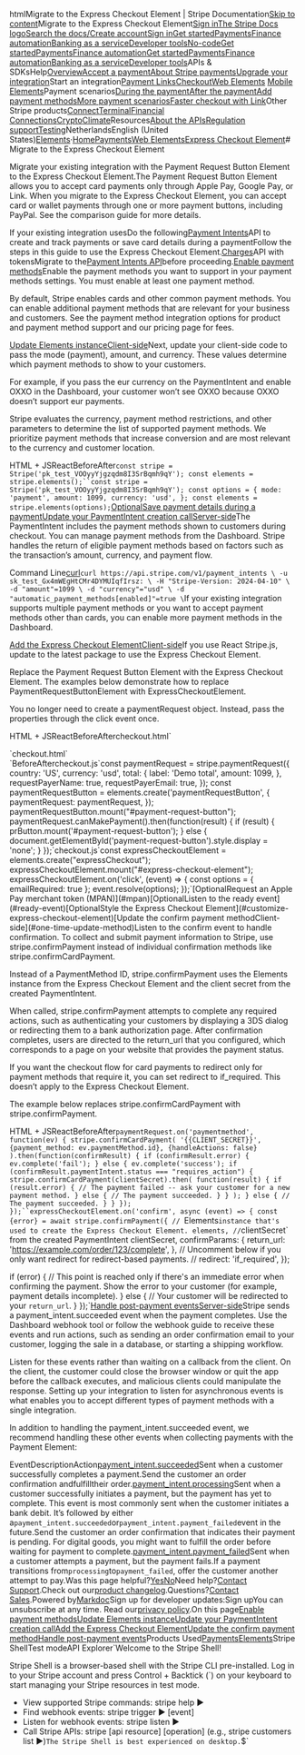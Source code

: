 htmlMigrate to the Express Checkout Element | Stripe Documentation[Skip to content](#main-content)Migrate to the Express Checkout Element[Sign in](https://dashboard.stripe.com/login?redirect=https%3A%2F%2Fdocs.stripe.com%2Felements%2Fexpress-checkout-element%2Fmigration)[The Stripe Docs logo](/)[Search the docs/](#)[Create account](https://dashboard.stripe.com/register)[Sign in](https://dashboard.stripe.com/login?redirect=https%3A%2F%2Fdocs.stripe.com%2Felements%2Fexpress-checkout-element%2Fmigration)[Get started](/get-started)[Payments](/payments)[Finance automation](/finance-automation)[Banking as a service](/financial-services)[Developer tools](/development)[No-code](/no-code)[Get started](/get-started)[Payments](/payments)[Finance automation](/finance-automation)[](#)[Get started](/get-started)[Payments](/payments)[Finance automation](/finance-automation)[Banking as a service](/financial-services)[Developer tools](/development)[](#)APIs & SDKsHelp[Overview](/docs/payments)[Accept a payment](#)[About Stripe payments](#)[Upgrade your integration](/docs/payments/upgrades)Start an integration[Payment Links](#)[Checkout](#)[Web Elements](#)
[Mobile Elements](#)Payment scenarios[During the payment](#)[After the payment](#)[Add payment methods](#)[More payment scenarios](#)[Faster checkout with Link](#)Other Stripe products[Connect](#)[Terminal](#)[Financial Connections](#)[Crypto](#)[Climate](#)Resources[About the APIs](#)[Regulation support](#)[Testing](/docs/testing)NetherlandsEnglish (United States)[](#)[](#)[Elements](/payments/elements)·[Home](/docs)[Payments](/docs/payments)[Web Elements](/docs/payments/elements)[Express Checkout Element](/docs/elements/express-checkout-element)# Migrate to the Express Checkout Element

Migrate your existing integration with the Payment Request Button Element to the Express Checkout Element.The Payment Request Button Element allows you to accept card payments only through Apple Pay, Google Pay, or Link. When you migrate to the Express Checkout Element, you can accept card or wallet payments through one or more payment buttons, including PayPal. See the comparison guide for more details.

If your existing integration usesDo the following[Payment Intents](/api/payment_intents)API to create and track payments or save card details during a paymentFollow the steps in this guide to use the Express Checkout Element.[Charges](/api/charges)API with tokensMigrate to the[Payment Intents API](/payments/payment-intents/migration#web)before proceeding.[Enable payment methods](#enable-payment-methods)Enable the payment methods you want to support in your payment methods settings. You must enable at least one payment method.

By default, Stripe enables cards and other common payment methods. You can enable additional payment methods that are relevant for your business and customers. See the payment method integration options for product and payment method support and our pricing page for fees.

[Update Elements instanceClient-side](#one-time-update-elements)Next, update your client-side code to pass the mode (payment), amount, and currency. These values determine which payment methods to show to your customers.

For example, if you pass the eur currency on the PaymentIntent and enable OXXO in the Dashboard, your customer won’t see OXXO because OXXO doesn’t support eur payments.

Stripe evaluates the currency, payment method restrictions, and other parameters to determine the list of supported payment methods. We prioritize payment methods that increase conversion and are most relevant to the currency and customer location.

HTML + JSReactBeforeAfter`const stripe =
    Stripe('pk_test_VOOyyYjgzqdm8I3SrBqmh9qY');
const elements = stripe.elements();``const stripe = Stripe('pk_test_VOOyyYjgzqdm8I3SrBqmh9qY');
const options = {
  mode: 'payment',
  amount: 1099,
  currency: 'usd',
};
const elements = stripe.elements(options);`[OptionalSave payment details during a payment](#one-time-save-payment-details)[Update your PaymentIntent creation callServer-side](#one-time-payment-intent)The PaymentIntent includes the payment methods shown to customers during checkout. You can manage payment methods from the Dashboard. Stripe handles the return of eligible payment methods based on factors such as the transaction’s amount, currency, and payment flow.

Command Line[curl](#)`curl https://api.stripe.com/v1/payment_intents \
  -u sk_test_Gx4mWEgHtCMr4DYMUIqfIrsz: \
  -H "Stripe-Version: 2024-04-10" \
  -d "amount"=1099 \
  -d "currency"="usd" \
  -d "automatic_payment_methods[enabled]"=true \`If your existing integration supports multiple payment methods or you want to accept payment methods other than cards, you can enable more payment methods in the Dashboard.

[Add the Express Checkout ElementClient-side](#one-time-add-express-checkout-element)If you use React Stripe.js, update to the latest package to use the Express Checkout Element.

Replace the Payment Request Button Element with the Express Checkout Element. The examples below demonstrate how to replace PaymentRequestButtonElement with ExpressCheckoutElement.

You no longer need to create a paymentRequest object. Instead, pass the properties through the click event once.

HTML + JSReactBeforeAftercheckout.html`<div id="payment-request-button">
</div>`checkout.html`<div id="express-checkout-element">
  <!-- Mount the Express Checkout Element here -->
</div>`BeforeAftercheckout.js`const paymentRequest = stripe.paymentRequest({
  country: 'US',
  currency: 'usd',
  total: {
    label: 'Demo total',
    amount: 1099,
  },
  requestPayerName: true,
  requestPayerEmail: true,
});
const paymentRequestButton = elements.create('paymentRequestButton', {
  paymentRequest: paymentRequest,
});
paymentRequestButton.mount("#payment-request-button");
paymentRequest.canMakePayment().then(function(result) {
  if (result) {
    prButton.mount('#payment-request-button');
  } else {
    document.getElementById('payment-request-button').style.display = 'none';
  }
});`checkout.js`const expressCheckoutElement = elements.create("expressCheckout");
expressCheckoutElement.mount("#express-checkout-element");
expressCheckoutElement.on('click', (event) => {
  const options = {
    emailRequired: true
  };
  event.resolve(options);
});`[OptionalRequest an Apple Pay merchant token (MPAN)](#mpan)[OptionalListen to the ready event](#ready-event)[OptionalStyle the Express Checkout Element](#customize-express-checkout-element)[Update the confirm payment methodClient-side](#one-time-update-method)Listen to the confirm event to handle confirmation. To collect and submit payment information to Stripe, use stripe.confirmPayment instead of individual confirmation methods like stripe.confirmCardPayment.

Instead of a PaymentMethod ID, stripe.confirmPayment uses the Elements instance from the Express Checkout Element and the client secret from the created PaymentIntent.

When called, stripe.confirmPayment attempts to complete any required actions, such as authenticating your customers by displaying a 3DS dialog or redirecting them to a bank authorization page. After confirmation completes, users are directed to the return_url that you configured, which corresponds to a page on your website that provides the payment status.

If you want the checkout flow for card payments to redirect only for payment methods that require it, you can set redirect to if_required. This doesn’t apply to the Express Checkout Element.

The example below replaces stripe.confirmCardPayment with stripe.confirmPayment.

HTML + JSReactBeforeAfter`paymentRequest.on('paymentmethod', function(ev) {
  stripe.confirmCardPayment(
    '{{CLIENT_SECRET}}',
    {payment_method: ev.paymentMethod.id},
    {handleActions: false}
  ).then(function(confirmResult) {
    if (confirmResult.error) {
      ev.complete('fail');
    } else {
      ev.complete('success');
      if (confirmResult.paymentIntent.status === "requires_action") {
        stripe.confirmCardPayment(clientSecret).then(
          function(result) {
            if (result.error) {
              // The payment failed -- ask your customer for a new payment method.
            } else {
              // The payment succeeded.
            }
          }
        );
      } else {
        // The payment succeeded.
      }
    }
  });
});``expressCheckoutElement.on('confirm', async (event) => {
  const {error} = await stripe.confirmPayment({
    // `Elements` instance that's used to create the Express Checkout Element.
    elements,
    // `clientSecret` from the created PaymentIntent
    clientSecret,
    confirmParams: {
      return_url: 'https://example.com/order/123/complete',
    },
    // Uncomment below if you only want redirect for redirect-based payments.
    // redirect: 'if_required',
  });

  if (error) {
    // This point is reached only if there's an immediate error when confirming the payment. Show the error to your customer (for example, payment details incomplete).
  } else {
    // Your customer will be redirected to your `return_url`.
  }
});`[Handle post-payment eventsServer-side](#post-payment)Stripe sends a payment_intent.succeeded event when the payment completes. Use the Dashboard webhook tool or follow the webhook guide to receive these events and run actions, such as sending an order confirmation email to your customer, logging the sale in a database, or starting a shipping workflow.

Listen for these events rather than waiting on a callback from the client. On the client, the customer could close the browser window or quit the app before the callback executes, and malicious clients could manipulate the response. Setting up your integration to listen for asynchronous events is what enables you to accept different types of payment methods with a single integration.

In addition to handling the payment_intent.succeeded event, we recommend handling these other events when collecting payments with the Payment Element:

EventDescriptionAction[payment_intent.succeeded](/api/events/types?lang=php#event_types-payment_intent.succeeded)Sent when a customer successfully completes a payment.Send the customer an order confirmation andfulfilltheir order.[payment_intent.processing](/api/events/types?lang=php#event_types-payment_intent.processing)Sent when a customer successfully initiates a payment, but the payment has yet to complete. This event is most commonly sent when the customer initiates a bank debit. It’s followed by either a`payment_intent.succeeded`or`payment_intent.payment_failed`event in the future.Send the customer an order confirmation that indicates their payment is pending. For digital goods, you might want to fulfill the order before waiting for payment to complete.[payment_intent.payment_failed](/api/events/types?lang=php#event_types-payment_intent.payment_failed)Sent when a customer attempts a payment, but the payment fails.If a payment transitions from`processing`to`payment_failed`, offer the customer another attempt to pay.Was this page helpful?[Yes](#)[No](#)Need help?[Contact Support](https://support.stripe.com/).Check out our[product changelog](https://stripe.com/blog/changelog).Questions?[Contact Sales](https://stripe.com/contact/sales).Powered by[Markdoc](https://markdoc.dev)Sign up for developer updates:Sign upYou can unsubscribe at any time. Read our[privacy policy](https://stripe.com/privacy).On this page[Enable payment methods](#enable-payment-methods)[Update Elements instance](#one-time-update-elements)[Update your PaymentIntent creation call](#one-time-payment-intent)[Add the Express Checkout Element](#one-time-add-express-checkout-element)[Update the confirm payment method](#one-time-update-method)[Handle post-payment events](#post-payment)Products Used[Payments](/payments)[Elements](/payments/elements)Stripe ShellTest modeAPI Explorer[](https://stripe.com/docs/stripe-cli#install)`Welcome to the Stripe Shell!

Stripe Shell is a browser-based shell with the Stripe CLI pre-installed. Log in to your
Stripe account and press Control + Backtick (`) on your keyboard to start managing your Stripe
resources in test mode.

- View supported Stripe commands: stripe help ▶️
- Find webhook events: stripe trigger ▶️ [event]
- Listen for webhook events: stripe listen ▶
- Call Stripe APIs: stripe [api resource] [operation] (e.g., stripe customers list ▶️)`The Stripe Shell is best experienced on desktop.`$`